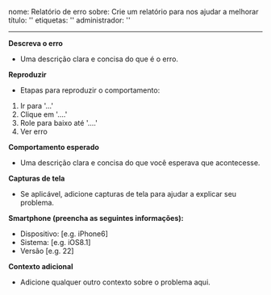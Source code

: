 nome: Relatório de erro
sobre: Crie um relatório para nos ajudar a melhorar
título: ''
etiquetas: ''
administrador: ''

---

**Descreva o erro**

 - Uma descrição clara e concisa do que é o erro.

**Reproduzir**

 - Etapas para reproduzir o comportamento:
1. Ir para '...'
2. Clique em '....'
3. Role para baixo até '....'
4. Ver erro

**Comportamento esperado**

 - Uma descrição clara e concisa do que você esperava que acontecesse.

**Capturas de tela**

 - Se aplicável, adicione capturas de tela para ajudar a explicar seu problema.

**Smartphone (preencha as seguintes informações):**
 - Dispositivo: [e.g. iPhone6]
 - Sistema: [e.g. iOS8.1]
 - Versão [e.g. 22]

**Contexto adicional**

 - Adicione qualquer outro contexto sobre o problema aqui.
